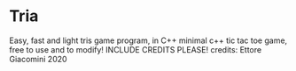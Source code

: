 # Tria
Easy, fast and light tris game program, in C++
minimal c++ tic tac toe game, free to use and to modify!
INCLUDE CREDITS PLEASE!
credits:
Ettore Giacomini 2020
